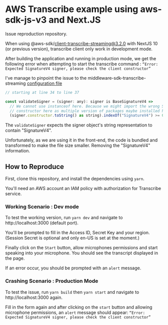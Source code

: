 # AWS Transcribe example using aws-sdk-js-v3 and Next.JS

Issue reproduction repository.

When using @aws-sdk/client-transcribe-streaming@3.2.0 with NextJS 10 (or previous version), transcribe client only work in development mode.

After building the application and running in production mode, we get the following error when attempting to start the transcribe command : `“Error: Expected SignatureV4 signer, please check the client constructor”`

I've manage to pinpoint the issue to the middleware-sdk-transcribe-streaming [configuration file](https://github.com/aws/aws-sdk-js-v3/blob/master/packages/middleware-sdk-transcribe-streaming/src/configuration.ts)

```javascript
// starting at line 34 to line 37

const validateSigner = (signer: any): signer is BaseSignatureV4 =>
  // We cannot use instanceof here. Because we might import the wrong SignatureV4
  // constructor here as multiple version of packages maybe installed here.
  (signer.constructor.toString() as string).indexOf("SignatureV4") >= 0;
```

The `validateSigner` expects the signer object's string representation to contain "SignatureV4".

Unfortunately, as we are using it in the front-end, the code is bundled and transformed to make the file size smaller. Removing the "SignatureV4" information.

## How to Reproduce

First, clone this repository, and install the dependencies using `yarn`.

You'll need an AWS account an IAM policy with authorization for Transcribe service.

### Working Scenario : Dev mode

To test the working version, run `yarn dev` and navigate to http://localhost:3000 (default port).

You'll be prompted to fill in the Access ID, Secret Key and your region. (Session Secret is optional and only en-US is set at the moment.)

Finally click on the `Start` button, allow microphones permissions and start speaking into your microphone. You should see the transcript displayed in the page.

If an error occur, you should be prompted with an `alert` message.

### Crashing Scenario : Production Mode

To test the issue, run `yarn build` then `yarn start` and navigate to http://localhost:3000 again.

Fill in the form again and after clicking on the `start` button and allowing microphone permissions, an `alert` message should appear: `“Error: Expected SignatureV4 signer, please check the client constructor”`
